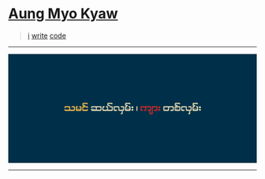# [Aung Myo Kyaw](https://www.aungmyokyaw.com)

> [i](https://aungmyokyaw.com) [write](https://blog.aungmyokyaw.com) [code](https://github.com/AungMyoKyaw)

---

<a href="https://aungmyokyaw.com" target="_blank">
 <img src="assets/cover.svg" align="center">
</a>

---
